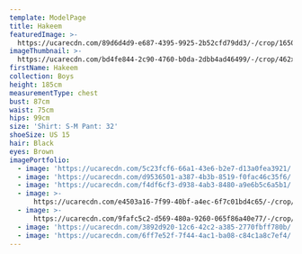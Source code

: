 ```yaml
---
template: ModelPage
title: Hakeem
featuredImage: >-
  https://ucarecdn.com/89d6d4d9-e687-4395-9925-2b52cfd79dd3/-/crop/1650x827/0,78/-/preview/
imageThumbnail: >-
  https://ucarecdn.com/bd4fe844-2c90-4760-b0da-2dbb4ad46499/-/crop/462x594/0,0/-/preview/
firstName: Hakeem
collection: Boys
height: 185cm
measurementType: chest
bust: 87cm
waist: 75cm
hips: 99cm
size: 'Shirt: S-M Pant: 32'
shoeSize: US 15
hair: Black
eyes: Brown
imagePortfolio:
  - image: 'https://ucarecdn.com/5c23fcf6-66a1-43e6-b2e7-d13a0fea3921/'
  - image: 'https://ucarecdn.com/d9536501-a387-4b3b-8519-f0fac46c35f6/'
  - image: 'https://ucarecdn.com/f4df6cf3-d938-4ab3-8480-a9e6b5c6a5b1/'
  - image: >-
      https://ucarecdn.com/e4503a16-7f99-40bf-a4ec-6f7c01bd4c65/-/crop/733x1003/0,97/-/preview/
  - image: >-
      https://ucarecdn.com/9fafc5c2-d569-480a-9260-065f86a40e77/-/crop/577x979/117,110/-/preview/
  - image: 'https://ucarecdn.com/3892d920-12c6-42c2-a385-2770fbff780b/'
  - image: 'https://ucarecdn.com/6ff7e52f-7f44-4ac1-ba08-c84c1a8c7ef4/'
---
```


